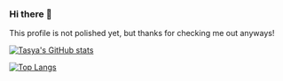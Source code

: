 ### Hi there 👋

This profile is not polished yet, but thanks for checking me out anyways!

[![Tasya's GitHub stats](https://github-readme-stats.vercel.app/api?username=tasyadew&show_icons=true&hide=stars&theme=tokyonight)](https://github.com/tasyadew/github-readme-stats)

[![Top Langs](https://github-readme-stats.vercel.app/api/top-langs/?username=tasyadew&layout=pie)](https://github.com/tasyadew/github-readme-stats)
